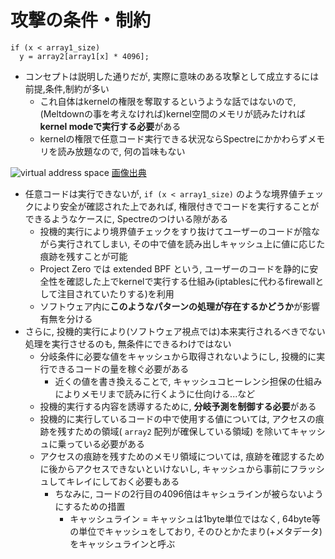 # 攻撃の条件・制約

```
if (x < array1_size)
  y = array2[array1[x] * 4096];
```

* コンセプトは説明した通りだが, 実際に意味のある攻撃として成立するには前提,条件,制約が多い
  * これ自体はkernelの権限を奪取するというような話ではないので, (Meltdownの事を考えなければ)kernel空間のメモリが読みたければ**kernel modeで実行する必要**がある
  * kernelの権限で任意コード実行できる状況ならSpectreにかかわらずメモリを読み放題なので, 何の旨味もない

 ![virtual address space](https://pentesterslife.files.wordpress.com/2017/11/fig112.png) [画像出典](https://pentesterslife.blog/2017/11/24/x64-egg-hunting-in-linux-systems/)

* 任意コードは実行できないが, `if (x < array1_size)` のような境界値チェックにより安全が確認された上であれば, 権限付きでコードを実行することができるようなケースに, Spectreのつけいる隙がある
  * 投機的実行により境界値チェックをすり抜けてユーザーのコードが陰ながら実行されてしまい, その中で値を読み出しキャッシュ上に値に応じた痕跡を残すことが可能
  * Project Zero では extended BPF という, ユーザーのコードを静的に安全性を確認した上でkernelで実行する仕組み(iptablesに代わるfirewallとして注目されていたりする)を利用
  * ソフトウェア内に**このようなパターンの処理が存在するかどうか**が影響有無を分ける
* さらに, 投機的実行により(ソフトウェア視点では)本来実行されるべきでない処理を実行させるのも, 無条件にできるわけではない
  * 分岐条件に必要な値をキャッシュから取得されないようにし, 投機的に実行できるコードの量を稼ぐ必要がある
    * 近くの値を書き換えることで, キャッシュコヒーレンシ担保の仕組みによりメモリまで読みに行くように仕向ける...など
  * 投機的実行する内容を誘導するために, **分岐予測を制御する必要**がある
  * 投機的に実行しているコードの中で使用する値については, アクセスの痕跡を残すための領域( `array2` 配列が確保している領域) を除いてキャッシュに乗っている必要がある
  * アクセスの痕跡を残すためのメモリ領域については, 痕跡を確認するために後からアクセスできないといけないし, キャッシュから事前にフラッシュしてキレイにしておく必要もある
    * ちなみに, コードの2行目の4096倍はキャシュラインが被らないようにするための措置
      * キャッシュライン = キャッシュは1byte単位ではなく, 64byte等の単位でキャッシュをしており, そのひとかたまり(+メタデータ)をキャッシュラインと呼ぶ
